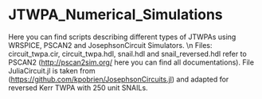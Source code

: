 # JTWPA_Numerical_Simulations
Here you can find scripts describing different types of JTWPAs using WRSPICE, PSCAN2 and JosephsonCircuit Simulators. \n
Files: circuit_twpa.cir, circuit_twpa.hdl, snail.hdl and snail_reversed.hdl refer to PSCAN2 (http://pscan2sim.org/ here you can find all documentations).
File JuliaCircuit.jl is taken from (https://github.com/kpobrien/JosephsonCircuits.jl) and adapted for reversed Kerr TWPA with 250 unit SNAILs.
